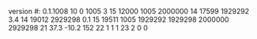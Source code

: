 version #: 0.1.1008
10 0 1005 3
15 12000 1005 2000000
14 17599 1929292 3.4
14 19012 2929298 0.1
15 19511 1005 1929292 1929298 2000000 2929298
21 37.3 -10.2 152
22 1 1 1
23 2 0 0
